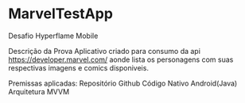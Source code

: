 # MarvelTestApp
Desafio Hyperflame Mobile

Descrição da Prova
Aplicativo criado para consumo da api https://developer.marvel.com/ aonde lista os personagens com suas respectivas imagens e comics disponiveis.

  Premissas aplicadas:
    Repositório Github
    Código Nativo Android(Java)
    Arquitetura MVVM
